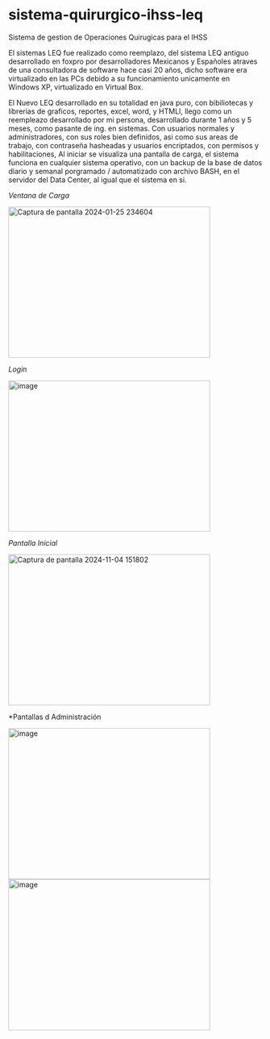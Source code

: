 # sistema-quirurgico-ihss-leq
 Sistema de gestion de Operaciones Quirugicas para el IHSS

 El sistemas LEQ fue realizado como reemplazo, del sistema LEQ antiguo desarrollado en foxpro por desarrolladores Mexicanos y Españoles atraves de una consultadora de software hace casi 20 años, dicho software era virtualizado en las PCs debido a su funcionamiento unicamente en Windows XP, virtualizado en Virtual Box.

 El Nuevo LEQ desarrollado en su totalidad en java puro, con bibiliotecas y librerias de graficos, reportes, excel, word, y HTMLl, llego como un reempleazo desarrollado por mi persona, desarrollado durante 1 años y 5 meses, como pasante de ing. en sistemas. 
Con usuarios normales y administradores, con sus roles bien definidos, asi como sus areas de trabajo, con contraseña hasheadas y usuarios encriptados, con permisos y habilitaciones, Al iniciar se visualiza una pantalla de carga, el sistema funciona en cualquier sistema operativo, con un backup de la base de datos diario y semanal porgramado / automatizado con archivo BASH, en el servidor del Data Center, al igual que el sistema en si.

*Ventana de Carga*

<img width="400" height="300" alt="Captura de pantalla 2024-01-25 234604" src="https://github.com/user-attachments/assets/1c9fd13b-cf17-44bf-ae14-edb9f7cf7348" />

*Login*

<img width="400" height="300" alt="image" src="https://github.com/user-attachments/assets/10992535-3887-42b0-baa2-516755dd7852" />


*Pantalla Inicial*

<img width="400" height="300" alt="Captura de pantalla 2024-11-04 151802" src="https://github.com/user-attachments/assets/61caed96-0541-4613-bb8b-bce6b85a996d" />

*Pantallas d Administración

<img width="400" height="300" alt="image" src="https://github.com/user-attachments/assets/9007824b-6b9b-4740-9bb7-6cd18dae8301" />

<img width="400" height="300" alt="image" src="https://github.com/user-attachments/assets/8a108425-73b2-4cf9-9a60-6b91104efde4" />





